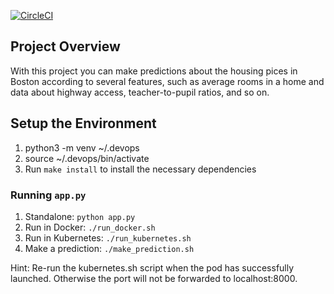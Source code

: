 [![CircleCI](https://circleci.com/gh/domfaber/udacity_devops_microservice.svg?style=svg)](https://circleci.com/gh/domfaber/udacity_devops_microservice)

## Project Overview

With this project you can make predictions about the housing pices in Boston according to several features, such as average rooms in a home and data about highway access, teacher-to-pupil ratios, and so on.

## Setup the Environment
1. python3 -m venv ~/.devops
2. source ~/.devops/bin/activate
3. Run `make install` to install the necessary dependencies



### Running `app.py`

1. Standalone:  `python app.py`
2. Run in Docker:  `./run_docker.sh`
3. Run in Kubernetes:  `./run_kubernetes.sh`
4. Make a prediction: `./make_prediction.sh`

Hint: Re-run the kubernetes.sh script when the pod has successfully launched. Otherwise the port will not be forwarded to localhost:8000. 
